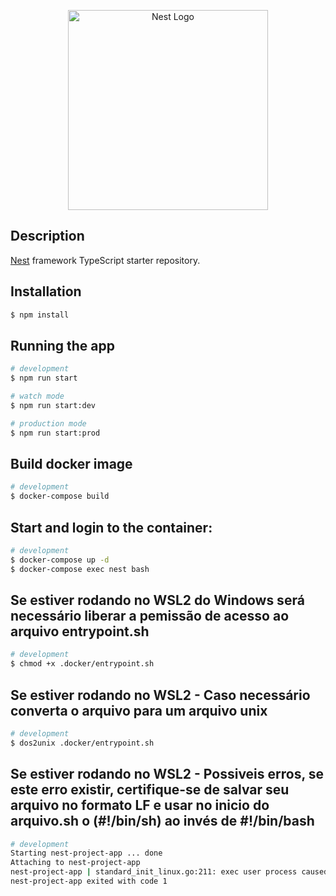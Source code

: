 <p align="center">
  <a href="http://nestjs.com/" target="blank"><img src="https://nestjs.com/img/logo_text.svg" width="320" alt="Nest Logo" /></a>
</p>

[travis-image]: https://api.travis-ci.org/nestjs/nest.svg?branch=master
[travis-url]: https://travis-ci.org/nestjs/nest
[linux-image]: https://img.shields.io/travis/nestjs/nest/master.svg?label=linux
[linux-url]: https://travis-ci.org/nestjs/nest
  
  <!--[![Backers on Open Collective](https://opencollective.com/nest/backers/badge.svg)](https://opencollective.com/nest#backer)
  [![Sponsors on Open Collective](https://opencollective.com/nest/sponsors/badge.svg)](https://opencollective.com/nest#sponsor)-->

## Description

[Nest](https://github.com/nestjs/nest) framework TypeScript starter repository.

## Installation

```bash
$ npm install
```

## Running the app

```bash
# development
$ npm run start

# watch mode
$ npm run start:dev

# production mode
$ npm run start:prod
```

## Build docker image

```bash
# development
$ docker-compose build
```

## Start and login to the container:

```bash
# development
$ docker-compose up -d
$ docker-compose exec nest bash
```

## Se estiver rodando no WSL2 do Windows será necessário liberar a pemissão de acesso ao arquivo entrypoint.sh

```bash
# development
$ chmod +x .docker/entrypoint.sh
```

## Se estiver rodando no WSL2 - Caso necessário converta o arquivo para um arquivo unix

```bash
# development
$ dos2unix .docker/entrypoint.sh
```

## Se estiver rodando no WSL2 - Possiveis erros, se este erro existir, certifique-se de salvar seu arquivo no formato LF e usar no inicio do arquivo.sh o (#!/bin/sh) ao invés de #!/bin/bash

```bash
# development
Starting nest-project-app ... done
Attaching to nest-project-app
nest-project-app | standard_init_linux.go:211: exec user process caused "no such file or directory"
nest-project-app exited with code 1
```
